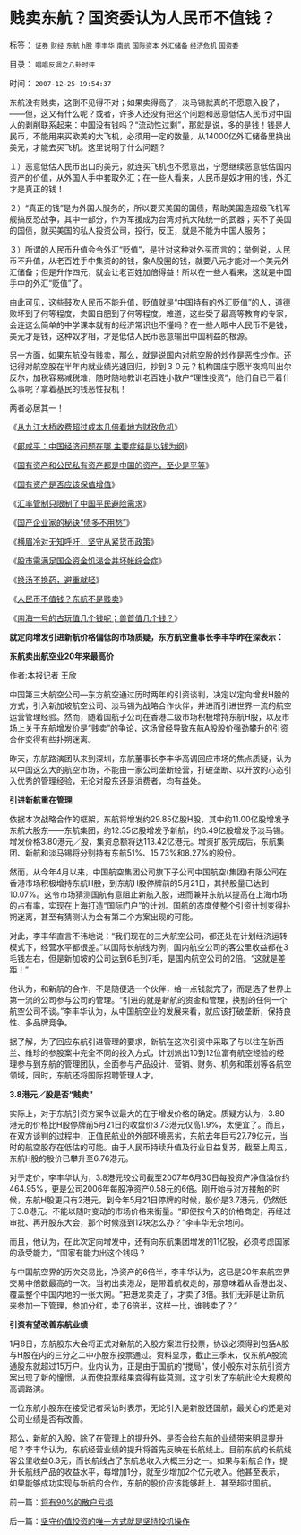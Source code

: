 # 贱卖东航？国资委认为人民币不值钱？

标签： `证券` `财经` `东航` `h股` `李丰华` `南航` `国际资本` `外汇储备` `经济危机` `国资委` 

目录： `唱唱反调之八卦时评`

时间： `2007-12-25 19:54:37`

东航没有贱卖，这倒不见得不对；如果卖得高了，淡马锡就真的不愿意入股了，——但，这又有什么呢？或者，许多人还没有把这个问题和恶意低估人民币对中国人的剥削联系起来：中国没有钱吗？“流动性过剩”，那就是说，多的是钱！钱是人民币，不能用来买欧美的大飞机，必须用一定的数量，从14000亿外汇储备里换出美元，才能去买飞机。这里说明了什么问题？

１）恶意低估人民币出口的美元，就连买飞机也不愿意出，宁愿继续恶意低估国内资产的价值，从外国人手中套取外汇；在一些人看来，人民币是奴才用的钱，外汇才是真正的钱！

２）“真正的钱”是为外国人服务的，所以要买美国的国债，帮助美国造超级飞机军舰搞反恐战争，其中一部分，作为军援成为台湾对抗大陆统一的武器；买不了美国的国债，就买美国的私人投资公司，投行，反正，就是不能为中国人服务；

３）所谓的人民币升值会令外汇“贬值”，是针对这种对外买而言的；举例说，人民币不升值，从老百姓手中集资的的钱，象A股圈的钱，就要八元才能对一个美元外汇储备；但是升作四元，就会让老百姓加倍得益！所以在一些人看来，这就是中国手中的外汇“贬值”了。

由此可见，这些鼓吹人民币不能升值，贬值就是“中国持有的外汇贬值”的人，道德败坏到了何等程度，卖国自肥到了何等程度。难道，这些受了最高等教育的专家，会连这么简单的中学课本就有的经济常识也不懂吗？在一些人眼中人民币不是钱，美元才是钱，这种奴才相，才是低估人民币恶意输出中国利益的根源。

另一方面，如果东航没有贱卖，那么，就是说国内对航空股的炒作是恶性炒作。还记得对航空股在半年内就业绩光速回归，抄到３０元？机构国庄宁愿半夜鸡叫出尔反尔，加税容易减税难，随时随地教训老百姓小散户“理性投资”，他们自已干着什么事呢？拿着基民的钱恶性投机！

两者必居其一！

《[从九江大桥收费超过成本几倍看地方财政危机](../../../2007/9/7/地方财政危机中侵吞了多少纳税人资产？.md)》

《[郎咸平：中国经济问题在哪 主要症结是以钱为纲](../../../2007/8/26/郎咸平：中国经济问题在那里？以财政吃饭为纲.md)》

《[国有资产和公民私有资产都是中国的资产，至少是平等](../../../2007/9/8/国有资产和私有财产，政府托管的公共财产.md)》

《[国有资产是否应该保值增值](../../../2007/10/13/国有资产是否应该保值增值.md)》

《[汇率管制只限制了中国平民避险需求](../../../2007/10/18/特权资本为了300-的利润可以杀人放火.md)》

《[国产企业家的秘诀“债多不用愁”](../../../2008/6/18/中国企业家的秘诀：尽量负债，债多不用愁.md)》

《[横眉冷对无知呼吁，坚守从紧货币政策](../../../2008/6/2/横眉冷对资本利益呼吁，坚守从紧货币政策.md)》

《[股市需满足国企资金饥渴合并坏帐综合症](../../../2008/5/11/中国股市是凯恩斯主义的政策工具.md)》

《[换汤不换药，避重就轻](../../../2007/12/26/换汤不换药，避重就轻：《国资法草案剥离国资委监管.md)》

《[人民币不值钱？东航不是贱卖](../../../2007/12/25/贱卖东航？国资委认为人民币不值钱？.md)》

《[南海一号的古玩值几个钱呢；兽首值几个钱？](../../../2007/12/20/南海一号的古玩值几个钱呢；兽首值几个钱？.md)》

[](http://finance.sina.com.cn/realstock/company/sh600115/nc.shtml)

**就定向增发引进新航价格偏低的市场质疑，东方航空董事长李丰华昨在深表示：**

**东航卖出航空业20年来最高价**

作者:本报记者 王欣

中国第三大航空公司—东方航空通过历时两年的引资谈判，决定以定向增发H股的方式，引入新加坡航空公司、淡马锡为战略合作伙伴，并进而引进世界一流的航空运营管理经验。然而，随着国航子公司在香港二级市场积极增持东航H股，以及市场上关于东航增发价是“贱卖”的争论，这场曾经导致东航A股股价强劲攀升的引资合作变得有些扑朔迷离。

昨天，东航路演团队来到深圳，东航董事长李丰华高调回应市场的焦点质疑，认为以中国这么大的航空市场，不能由一家公司垄断经营，打破垄断、以开放的心态引入优秀的管理经验，无论对股东还是消费者，均有益处。

**引进新航重在管理**

依据本次战略合作的框架，东航将增发约29.85亿股H股，其中约11.00亿股增发予东航大股东——东航集团，约12.35亿股增发予新航，约6.49亿股增发予淡马锡。增发价格3.80港元／股，集资总额将达113.42亿港元。增资扩股完成后，东航集团、新航和淡马锡将分别持有东航51%、15.73%和8.27%的股份。

然而，从今年4月以来，中国航空集团公司旗下子公司中国航空(集团)有限公司在香港市场积极增持东航H股，到东航H股停牌前的5月21日，其持股量已达到10.07%。这令市场猜测国航有意阻止新航入股，进而兼并东航以提高在上海市场的占有率，实现在上海打造“国际门户”的计划。国航的态度使整个引资计划变得扑朔迷离，甚至有猜测认为会有第二个方案出现的可能。

对此，李丰华直言不讳地说：“我们现在的三大航空公司，都还处在计划经济运转模式下，经营水平都很差。”以国际长航线为例，国内航空公司的客公里收益都在3毛钱左右，但是新加坡的公司达到6毛到7毛，是国内航空公司的2倍。“这就是差距！”

他认为，和新航的合作，不是随便选一个伙伴，给一点钱就完了，而是选了世界上第一流的公司参与公司的管理。“引进的就是新航的资金和管理，换别的任何一个航空公司不谈。”李丰华认为，从中国航空业的发展来看，就应该打破垄断，保持良性、多品牌竞争。

据了解，为了回应东航引进管理的要求，新航在这次引资中采取了与以往在新西兰、维珍的参股案中完全不同的投入方式，计划派出10到12位富有航空经验的经理参与到东航的管理团队，全面参与产品设计、营销、财务、机务和策划等各航空领域，同时，东航还将国际招聘管理人才。

**3.8港元／股是否“贱卖”**

实际上，对于东航引资方案争议最大的在于增发价格的确定。质疑方认为，3.80港元的价格比H股停牌前5月21日的收盘价3.73港元仅高1.9%，太便宜了。而且，在双方谈判的过程中，正值民航业的外部环境恶劣，东航去年巨亏27.79亿元，当时的航空股存在低估的可能。由于人民币持续升值及行业日益复苏，截至上周五，东航H股的股价已攀升至6.76港元。

对于定价，李丰华认为，3.8港元较公司截至2007年6月30日每股资产净值溢价约464.95%，更是公司2006年每股净资产0.58元的6倍。刚开始与对方接触的时候，东航H股更只有2港元，到今年5月21日停牌的时候，股价是3.7港元，仍然低于3.8港元。不能以随时变动的市场价格来衡量。“即便按今天的价格商定，再经过审批、再开股东大会，那个时候涨到12块怎么办？”李丰华无奈地问。

而且，他认为，在此次定向增发中，还有向东航集团增发的11亿股，必须考虑国家的承受能力，“国家有能力出这个钱吗？

与中国航空界的历次交易比，净资产的6倍半，李丰华认为，这已是20年来航空界交易中倍数最高的一次。当初出卖港龙，是带着航权走的，那意味着从香港出发、覆盖整个中国内地的一张大网。“把港龙卖走了，才卖了3倍。我们无非是让新航来参加一下管理，参加分红，卖了6倍半，这样一比，谁贱卖了？”

**引资有望改善东航业绩**

1月8日，东航股东大会将正式对新航的入股方案进行投票，协议必须得到包括A股与H股在内的三分之二中小股东投票通过。资料显示，截止三季末，仅东航A股流通股东就超过15万户。业内认为，正是由于国航的“搅局”，使小股东对东航引资方案出现了新的憧憬，从而使投票结果变得有些莫测。这才引发了东航此论大规模的高调路演。

一位东航小股东在接受记者采访时表示，无论引入是新股还国航，最关心的还是对公司业绩是否有改善。

那么，新航的入股，除了在管理上的提升外，是否会给东航的业绩带来明显提升呢？李丰华认为，东航经营业绩的提升将首先反映在长航线上。目前东航的长航线客公里收益0.3元，而长航线占了东航总收入大概三分之一。如果与新航合作，提升长航线产品的收益水平，每增加1分，就至少增加2个亿元收入。他甚至表示，如果能够成功实现与新航的合作，东航的股价应该能够赶上、甚至超过国航。



前一篇：[将有90%的散户亏损](../../../2007/12/25/将有90-的散户亏损.md)

后一篇：[坚守价值投资的唯一方式就是坚持投机操作](../../../2007/12/26/坚守价值投资的唯一方式就是坚持投机操作.md)